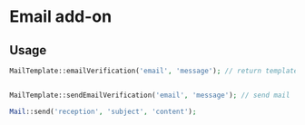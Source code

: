 # Email add-on

## Usage

```php
MailTemplate::emailVerification('email', 'message'); // return template


MailTemplate::sendEmailVerification('email', 'message'); // send mail

Mail::send('reception', 'subject', 'content');
```
